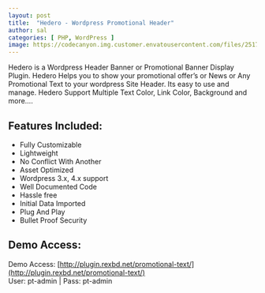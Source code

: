 ```yaml
---
layout: post
title:  "Hedero - Wordpress Promotional Header"
author: sal
categories: [ PHP, WordPress ]
image: https://codecanyon.img.customer.envatousercontent.com/files/251776347/cover.jpg?auto=compress%2Cformat&fit=crop&crop=top&max-h=8000&max-w=590&s=88fec86c78c1a8df4e476d35185574b4
---
```

Hedero is a Wordpress Header Banner or Promotional Banner Display Plugin. Hedero Helps you to show your promotional offer’s or News or Any Promotional Text to your wordpress Site Header. Its easy to use and manage. Hedero Support Multiple Text Color, Link Color, Background and more….  

## Features Included:

*   Fully Customizable
*   Lightweight
*   No Conflict With Another
*   Asset Optimized
*   Wordpress 3.x, 4.x support
*   Well Documented Code
*   Hassle free
*   Initial Data Imported
*   Plug And Play
*   Bullet Proof Security

## Demo Access:

Demo Access: [http://plugin.rexbd.net/promotional-text/](http://plugin.rexbd.net/promotional-text/)  
User: pt-admin | Pass: pt-admin